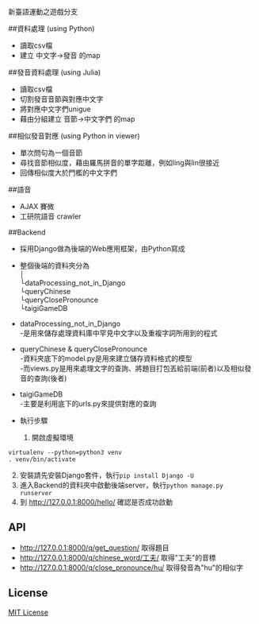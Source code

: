 新臺語運動之遊戲分支

##資料處理 (using Python)

* 讀取csv檔
* 建立 中文字->發音 的map

##發音資料處理 (using Julia)

* 讀取csv檔
* 切割發音音節與對應中文字
* 將對應中文字們unigue
* 藉由分組建立 音節->中文字們 的map

##相似發音對應 (using Python in viewer)

* 單次問句為一個音節
* 尋找音節相似度，藉由羅馬拼音的單字距離，例如ling與lin很接近
* 回傳相似度大於門檻的中文字們

##語音

* AJAX 賽微
* 工研院語音 crawler

##Backend

* 採用Django做為後端的Web應用框架，由Python寫成
* 整個後端的資料夾分為<br/>
  │<br/>
  └dataProcessing_not_in_Django<br/>
  └queryChinese<br/>
  └queryClosePronounce<br/>
  └taigiGameDB<br/>

* dataProcessing_not_in_Django<br/>
  -是用來儲存處理資料庫中罕見中文字以及重複字詞所用到的程式
* queryChinese & queryClosePronounce<br/>
  -資料夾底下的model.py是用來建立儲存資料格式的模型<br/>
  -而views.py是用來處理文字的查詢、將題目打包丟給前端(前者)以及相似發音的查詢(後者)
* taigiGameDB<br/>
  -主要是利用底下的urls.py來提供對應的查詢

* 執行步驟
  1. 開啟虛擬環境
```
virtualenv --python=python3 venv
. venv/bin/activate
```
  2. 安裝請先安裝Django套件，執行`pip install Django -U`
  3. 進入Backend的資料夾中啟動後端server，執行`python manage.py runserver`
  4. 到 http://127.0.0.1:8000/hello/ 確認是否成功啟動
  

## API
  * http://127.0.0.1:8000/q/get_question/                 取得題目
  * http://127.0.0.1:8000/q/chinese_word/工夫/            取得"工夫"的音標
  * http://127.0.0.1:8000/q/close_pronounce/hu/           取得發音為"hu"的相似字

## License

[MIT License](http://g0v.mit-license.org/)
  
